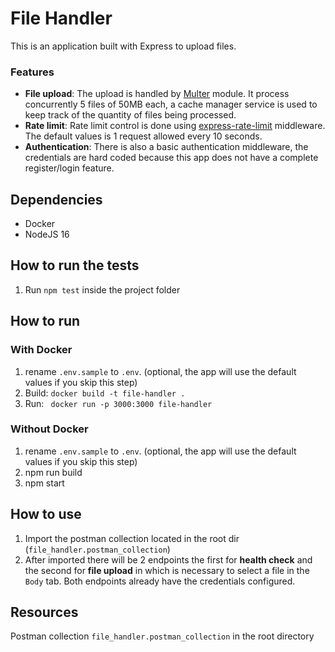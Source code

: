 # File Handler

This is an application built with Express to upload files.

### Features

- **File upload**: The upload is handled by [Multer](https://www.npmjs.com/package/multer) module. It process concurrently 5 files of 50MB each, a cache manager service is used to keep track of the quantity of files being processed.
- **Rate limit**: Rate limit control is done using [express-rate-limit](https://www.npmjs.com/package/express-rate-limit) middleware. The default values is 1 request allowed every 10 seconds.
- **Authentication**: There is also a basic authentication middleware, the credentials are hard coded because this app does not have a complete register/login feature.

## Dependencies

- Docker
- NodeJS 16

## How to run the tests

1. Run `npm test` inside the project folder

## How to run

### With Docker

1. rename `.env.sample` to `.env`. (optional, the app will use the default values if you skip this step)
2. Build: `docker build -t file-handler .`
3. Run: ` docker run -p 3000:3000 file-handler`

### Without Docker

1. rename `.env.sample` to `.env`. (optional, the app will use the default values if you skip this step)
2. npm run build
3. npm start

## How to use

1. Import the postman collection located in the root dir (`file_handler.postman_collection`)
2. After imported there will be 2 endpoints the first for **health check** and the second for **file upload**
   in which is necessary to select a file in the `Body` tab. Both endpoints already have the credentials configured.

## Resources

Postman collection `file_handler.postman_collection` in the root directory
